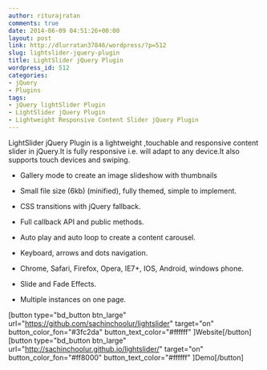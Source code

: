 ```yaml
---
author: riturajratan
comments: true
date: 2014-06-09 04:51:26+00:00
layout: post
link: http://dlurratan37846/wordpress/?p=512
slug: lightslider-jquery-plugin
title: LightSlider jQuery Plugin
wordpress_id: 512
categories:
- jQuery
- Plugins
tags:
- jQuery lightSlider Plugin
- LightSlider jQuery Plugin
- Lightweight Responsive Content Slider jQuery Plugin
---
```


LightSlider jQuery Plugin is a lightweight ,touchable and responsive content slider in jQuery.It is fully responsive i.e. will adapt to any device.It also supports touch devices and swiping.






	
  * Gallery mode to create an image slideshow with thumbnails

	
  * Small file size (6kb) (minified), fully themed, simple to implement.

	
  * CSS transitions with jQuery fallback.











	
  * Full callback API and public methods.

	
  * Auto play and auto loop to create a content carousel.

	
  * Keyboard, arrows and dots navigation.

	
  * Chrome, Safari, Firefox, Opera, IE7+, IOS, Android, windows phone.

	
  * Slide and Fade Effects.

	
  * Multiple instances on one page.


[button type="bd_button btn_large" url="https://github.com/sachinchoolur/lightslider" target="on" button_color_fon="#3fc2da" button_text_color="#ffffff" ]Website[/button]  [button type="bd_button btn_large" url="http://sachinchoolur.github.io/lightslider/" target="on" button_color_fon="#ff8000" button_text_color="#ffffff" ]Demo[/button]


